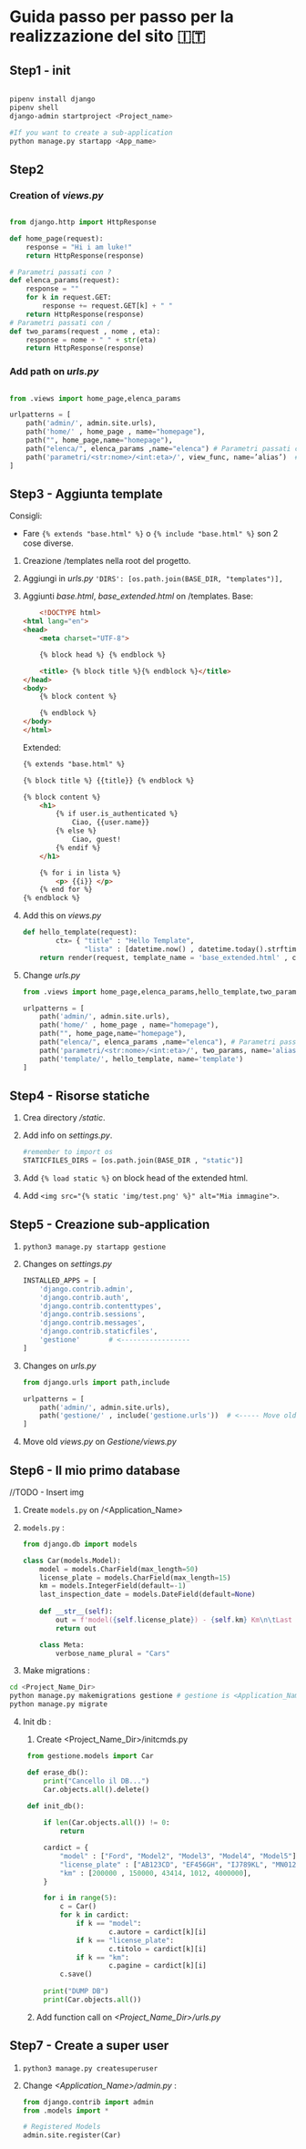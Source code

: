# Guida passo per passo per la realizzazione del sito 🇮🇹


## Step1 - init 

```bash

pipenv install django
pipenv shell
django-admin startproject <Project_name>

#If you want to create a sub-application
python manage.py startapp <App_name>

```

## Step2

### Creation of *views.py*

```python

from django.http import HttpResponse

def home_page(request):
    response = "Hi i am luke!"
    return HttpResponse(response)

# Parametri passati con ?
def elenca_params(request):
    response = ""
    for k in request.GET:
        response += request.GET[k] + " "
    return HttpResponse(response)
# Parametri passati con /
def two_params(request , nome , eta):
    response = nome + " " + str(eta)
    return HttpResponse(response)

```

### Add path on *urls.py*

```python

from .views import home_page,elenca_params

urlpatterns = [
    path('admin/', admin.site.urls),
    path('home/' , home_page , name="homepage"),
    path("", home_page,name="homepage"),
    path("elenca/", elenca_params ,name="elenca") # Parametri passati con ?
    path('parametri/<str:nome>/<int:eta>/', view_func, name=’alias’)  # Parametri passati con /
]

```

## Step3 - Aggiunta template

Consigli:

- Fare `{% extends "base.html" %}` o `{% include "base.html" %}` son 2 cose diverse.

1. Creazione /templates nella root del progetto.
2. Aggiungi in *urls.py* `'DIRS': [os.path.join(BASE_DIR, "templates")],`
3. Aggiunti *base.html*, *base_extended.html* on /templates.
    Base:

    ```html
        <!DOCTYPE html>
    <html lang="en">
    <head>
        <meta charset="UTF-8">

        {% block head %} {% endblock %}

        <title> {% block title %}{% endblock %}</title>
    </head>
    <body>
        {% block content %}

        {% endblock %}
    </body>
    </html>
    ```

    Extended:

    ```html
    {% extends "base.html" %}

    {% block title %} {{title}} {% endblock %}

    {% block content %}
        <h1>
            {% if user.is_authenticated %}
                Ciao, {{user.name}}
            {% else %}
                Ciao, guest!
            {% endif %}
        </h1>

        {% for i in lista %}
            <p> {{i}} </p>
        {% end for %}
    {% endblock %}
    ```
4. Add this on *views.py*

    ```python
    def hello_template(request):
            ctx= { "title" : "Hello Template",
                   "lista" : [datetime.now() , datetime.today().strftim('%A') , datetime.today().strftime('%B')]}
        return render(request, template_name = 'base_extended.html' , context = ctx)
    ```

5. Change *urls.py*

    ```python
    from .views import home_page,elenca_params,hello_template,two_params

    urlpatterns = [
        path('admin/', admin.site.urls),
        path('home/' , home_page , name="homepage"),
        path("", home_page,name="homepage"),
        path("elenca/", elenca_params ,name="elenca"), # Parametri passati con ?
        path('parametri/<str:nome>/<int:eta>/', two_params, name='alias'),  # Parametri passati con /
        path('template/', hello_template, name='template')  
    ]
    ```

## Step4 - Risorse statiche

1. Crea directory */static*.
2. Add info on *settings.py*.

    ```python
    #remember to import os
    STATICFILES_DIRS = [os.path.join(BASE_DIR , "static")]
    ```

3. Add `{% load static %}` on block head of the extended html.
4. Add `<img src="{% static 'img/test.png' %}" alt="Mia immagine">`.


## Step5 - Creazione sub-application

1. `python3 manage.py startapp gestione`
   
2. Changes on *settings.py*

    ```python
    INSTALLED_APPS = [
        'django.contrib.admin',
        'django.contrib.auth',
        'django.contrib.contenttypes',
        'django.contrib.sessions',
        'django.contrib.messages',
        'django.contrib.staticfiles',
        'gestione'       # <----------------- 
    ]
    ```

3. Changes on *urls.py*

    ```python
    from django.urls import path,include
    
    urlpatterns = [
        path('admin/', admin.site.urls),
        path('gestione/' , include('gestione.urls'))  # <----- Move old urls on Gestione/urls.py
    ]
    ```

4. Move old *views.py* on *Gestione/views.py*
   

## Step6 - Il mio primo database

//TODO - Insert img

1. Create `models.py` on /<Application_Name>

2. `models.py` : 

    ```python
    from django.db import models

    class Car(models.Model):
        model = models.CharField(max_length=50)
        license_plate = models.CharField(max_length=15)
        km = models.IntegerField(default=-1)
        last_inspection_date = models.DateField(default=None)
        
        def __str__(self):
            out = f'model({self.license_plate}) - {self.km} Km\n\tLast inspection : {str(self.last_inspection_date)}'
            return out

        class Meta:
            verbose_name_plural = "Cars"

    ```

3. Make migrations : 

```bash
cd <Project_Name_Dir>
python manage.py makemigrations gestione # gestione is <Application_Name>
python manage.py migrate
```

4. Init db : 
    1. Create <Project_Name_Dir>/initcmds.py

   ```python
    from gestione.models import Car

    def erase_db():
        print("Cancello il DB...")
        Car.objects.all().delete()

    def init_db():
        
        if len(Car.objects.all()) != 0:
            return

        cardict = {
            "model" : ["Ford", "Model2", "Model3", "Model4", "Model5"],
            "license_plate" : ["AB123CD", "EF456GH", "IJ789KL", "MN012OP", "QR345ST"],
            "km" : [200000 , 150000, 43414, 1012, 4000000],
        }

        for i in range(5):
            c = Car()
            for k in cardict:
                if k == "model":
                        c.autore = cardict[k][i]
                if k == "license_plate":
                        c.titolo = cardict[k][i]
                if k == "km":
                        c.pagine = cardict[k][i] 
            c.save()
        
        print("DUMP DB")
        print(Car.objects.all()) 
    ```
    2. Add function call on *<Project_Name_Dir>/urls.py*

## Step7 - Create a super user

1. `python3 manage.py createsuperuser`

2. Change *<Application_Name>/admin.py* : 

    ```python
    from django.contrib import admin
    from .models import *

    # Registered Models
    admin.site.register(Car)
    ```